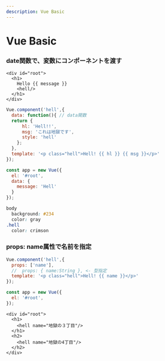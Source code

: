 ```yaml
---
description: Vue Basic
---
```


# Vue Basic

### date関数で、変数にコンポーネントを渡す

```markup
<div id="root">
  <h1>
    Hello {{ message }}
    <hell/>
  </h1>
</div>
```

```javascript
Vue.component('hell',{
  data: function(){ // data関数
  return {
      hl: 'Hell!!',
      msg: 'これは地獄です',
      style: 'hell'
    };
  },
  template: '<p class="hell">Hell! {{ hl }} {{ msg }}</p>'
});

const app = new Vue({
  el: '#root',
  data: {
    message: 'Hell'
  }
});
```

```css
body
  background: #234
  color: gray
.hell
  color: crimson
```

### props: name属性で名前を指定

```javascript
Vue.component('hell',{
  props: ['name'],
  //  props: { name:String }, <- 型指定
  template: '<p class="hell">Hell! {{ name }}</p>'
});

const app = new Vue({
  el: '#root',
});
```

```markup
<div id="root">
  <h1>
    <hell name="地獄の３丁目"/>    
  </h1>
  <h2>
    <hell name="地獄の4丁目"/>    
  </h2>
</div>
```

